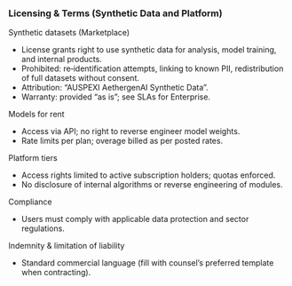 ### Licensing & Terms (Synthetic Data and Platform)

Synthetic datasets (Marketplace)
- License grants right to use synthetic data for analysis, model training, and internal products.
- Prohibited: re‑identification attempts, linking to known PII, redistribution of full datasets without consent.
- Attribution: “AUSPEXI AethergenAI Synthetic Data”.
- Warranty: provided “as is”; see SLAs for Enterprise.

Models for rent
- Access via API; no right to reverse engineer model weights.
- Rate limits per plan; overage billed as per posted rates.

Platform tiers
- Access rights limited to active subscription holders; quotas enforced.
- No disclosure of internal algorithms or reverse engineering of modules.

Compliance
- Users must comply with applicable data protection and sector regulations.

Indemnity & limitation of liability
- Standard commercial language (fill with counsel’s preferred template when contracting).


